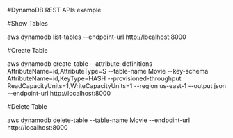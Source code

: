#DynamoDB REST APIs example

#Show Tables

aws dynamodb list-tables --endpoint-url http://localhost:8000

#Create Table

aws dynamodb create-table --attribute-definitions AttributeName=id,AttributeType=S --table-name Movie --key-schema AttributeName=id,KeyType=HASH --provisioned-throughput ReadCapacityUnits=1,WriteCapacityUnits=1 --region us-east-1 --output json --endpoint-url http://localhost:8000

#Delete Table

aws dynamodb delete-table --table-name Movie --endpoint-url http://localhost:8000